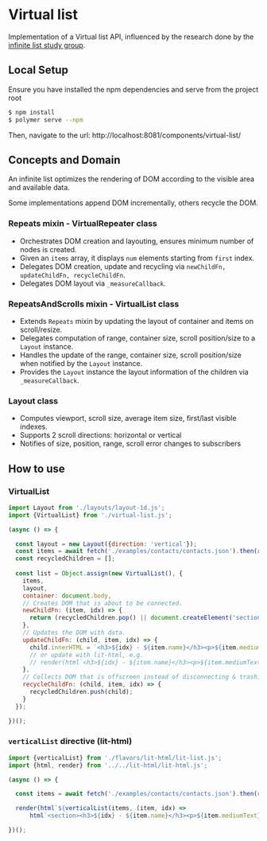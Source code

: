 # Virtual list

Implementation of a Virtual list API, influenced by the research done by the [infinite list study group](https://github.com/domenic/infinite-list-study-group).

## Local Setup

Ensure you have installed the npm dependencies and serve from the project root
```sh
$ npm install
$ polymer serve --npm
```
Then, navigate to the url: http://localhost:8081/components/virtual-list/

## Concepts and Domain

An infinite list optimizes the rendering of DOM according to the visible area and available data.

Some implementations append DOM incrementally, others recycle the DOM.

### Repeats mixin - VirtualRepeater class

- Orchestrates DOM creation and layouting, ensures minimum number of nodes is created.
- Given an `items` array, it displays `num` elements starting from `first` index.
- Delegates DOM creation, update and recycling via `newChildFn, updateChildFn, recycleChildFn`.
- Delegates DOM layout via `_measureCallback`.


### RepeatsAndScrolls mixin - VirtualList class

- Extends `Repeats` mixin by updating the layout of container and items on scroll/resize.
- Delegates computation of range, container size, scroll position/size to a `Layout` instance.
- Handles the update of the range, container size, scroll position/size when notified by the `Layout` instance.
- Provides the `Layout` instance the layout information of the children via `_measureCallback`.

### Layout class

- Computes viewport, scroll size, average item size, first/last visible indexes.
- Supports 2 scroll directions: horizontal or vertical
- Notifies of size, position, range, scroll error changes to subscribers

## How to use

### VirtualList

```js 
import Layout from './layouts/layout-1d.js';
import {VirtualList} from './virtual-list.js';

(async () => {

  const layout = new Layout({direction: 'vertical'});
  const items = await fetch('./examples/contacts/contacts.json').then(response => response.json());
  const recycledChildren = [];
  
  const list = Object.assign(new VirtualList(), {
    items,
    layout,
    container: document.body,
    // Creates DOM that is about to be connected.
    newChildFn: (item, idx) => {
      return (recycledChildren.pop() || document.createElement('section'));
    },
    // Updates the DOM with data.
    updateChildFn: (child, item, idx) => {
      child.innerHTML = `<h3>${idx} - ${item.name}</h3><p>${item.mediumText}</p>`;
      // or update with lit-html, e.g.
      // render(html`<h3>${idx} - ${item.name}</h3><p>${item.mediumText}</p>`, child);
    },
    // Collects DOM that is offscreen instead of disconnecting & trashing it.
    recycleChildFn: (child, item, idx) => {
      recycledChildren.push(child);
    }
  });

})();

```

### `verticalList` directive (lit-html)

```js 
import {verticalList} from './flavors/lit-html/lit-list.js';
import {html, render} from '../../lit-html/lit-html.js';

(async () => {

  const items = await fetch('./examples/contacts/contacts.json').then(response => response.json());

  render(html`${verticalList(items, (item, idx) => 
      html`<section><h3>${idx} - ${item.name}</h3><p>${item.mediumText}</p></section>`)}`, document.body);

})();

```
